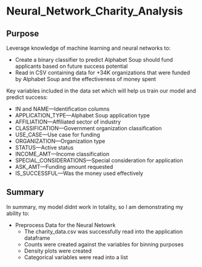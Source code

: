 # Neural_Network_Charity_Analysis
## Purpose
Leverage knowledge of machine learning and neural networks to:
- Create a binary classifier to predict Alphabet Soup should fund applicants based on future success potential
- Read in CSV containing data for +34K organizations that were funded by Alphabet Soup and the effectiveness of money spent

Key variables included in the data set which will help us train our model and predict success:
- IN and NAME—Identification columns
- APPLICATION_TYPE—Alphabet Soup application type
- AFFILIATION—Affiliated sector of industry
- CLASSIFICATION—Government organization classification
- USE_CASE—Use case for funding
- ORGANIZATION—Organization type
- STATUS—Active status
- INCOME_AMT—Income classification
- SPECIAL_CONSIDERATIONS—Special consideration for application
- ASK_AMT—Funding amount requested
- IS_SUCCESSFUL—Was the money used effectively



## Summary
In summary, my model didnt work in totality, so I am demonstrating my ability to:
- Preprocess Data for the Neural Netowrk
  - The charity_data.csv was successfully read into the application dataframe
  - Counts were created against the variables for binning purposes
  - Density plots were created
  - Categorical variables were read into a list
